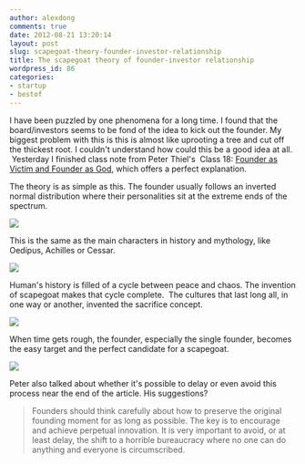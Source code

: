 ```yaml
---
author: alexdong
comments: true
date: 2012-08-21 13:20:14
layout: post
slug: scapegoat-theory-founder-investor-relationship
title: The scapegoat theory of founder-investor relationship
wordpress_id: 86
categories:
- startup
- bestof
---
```


I have been puzzled by one phenomena for a long time. I found that the board/investors seems to be fond of the idea to kick out the founder. My biggest problem with this is this is almost like uprooting a tree and cut off the thickest root. I couldn't understand how could this be a good idea at all.  Yesterday I finished class note from Peter Thiel's  Class 18: [Founder as Victim and Founder as God](http://blakemasters.tumblr.com/post/24578683805/peter-thiels-cs183-startup-class-18-notes-essay), which offers a perfect explanation.

The theory is as simple as this. The founder usually follows an inverted normal distribution where their personalities sit at the extreme ends of the spectrum.

![](http://media.tumblr.com/tumblr_m582v99LFd1qbb0b4.png)

This is the same as the main characters in history and mythology, like Oedipus, Achilles or Cessar.

![](http://media.tumblr.com/tumblr_m583660dMh1qbb0b4.png)

Human's history is filled of a cycle between peace and chaos. The invention of scapegoat makes that cycle complete.  The cultures that last long all, in one way or another, invented the sacrifice concept.

![](http://media.tumblr.com/tumblr_m58384OQYq1qbb0b4.png)

When time gets rough, the founder, especially the single founder, becomes the easy target and the perfect candidate for a scapegoat.

![](http://media.tumblr.com/tumblr_m5839kF6nQ1qbb0b4.png)

Peter also talked about whether it's possible to delay or even avoid this process near the end of the article. His suggestions?


> Founders should think carefully about how to preserve the original founding moment for as long as possible. The key is to encourage and achieve perpetual innovation. It is very important to avoid, or at least delay, the shift to a horrible bureaucracy where no one can do anything and everyone is circumscribed.
